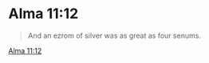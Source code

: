 # Alma 11:12

> And an ezrom of silver was as great as four senums.

[Alma 11:12](https://www.churchofjesuschrist.org/study/scriptures/bofm/alma/11?lang=eng&id=p12#p12)


